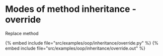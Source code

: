 # Modes of method inheritance - override

Replace method

{% embed include file="src/examples/oop/inheritance/override.py" %}
{% embed include file="src/examples/oop/inheritance/override.out" %}


